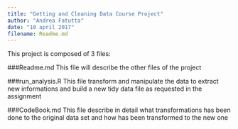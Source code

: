```yaml
---
title: "Getting and Cleaning Data Course Project"
author: "Andrea Fatutta"
date: "10 april 2017"
filename: Readme.md
---
```


This project is composed of 3 files:

###Readme.md
This file will describe the other files of the project

###run_analysis.R
This file transform and manipulate the data to extract new informations and build
a new tidy data file as requested in the assignment

###CodeBook.md
This file describe in detail what transformations has been done to the original
data set and how has been transformed to the new one


